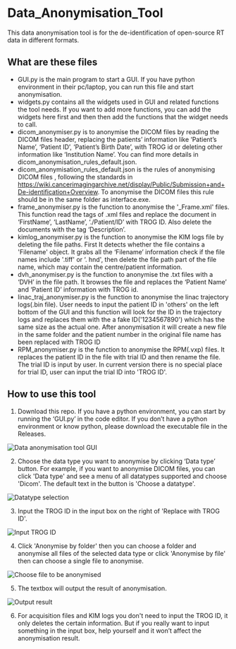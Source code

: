 # Data_Anonymisation_Tool

This data anonymisation tool is for the de-identification of open-source RT data in different formats.


## What are these files

- GUI.py is the main program to start a GUI. If you have python environment in their pc/laptop, you can run this file and start anonymisation.
- widgets.py contains all the widgets used in GUI and related functions the tool needs. If you want to add more functions, you can add the widgets here first and then then add the functions that the widget needs to call.
- dicom_anonymiser.py is to anonymise the DICOM files by reading the DICOM files header, replacing the patients’ information like ‘Patient’s Name’, ‘Patient ID’, ‘Patient’s Birth Date’, with TROG id or deleting other information like ‘Institution Name’. You can find more details in dicom_anonymisation_rules_default.json.
- dicom_anonymisation_rules_default.json is the rules of anonymising DICOM files , following the standards in https://wiki.cancerimagingarchive.net/display/Public/Submission+and+De-identification+Overview. To anonymise the DICOM files this rule should be in the same folder as interface.exe.
- frame_anonymiser.py is the function to anonymise the '_Frame.xml' files. This function read the tags of .xml files and replace the document in ‘FirstName’, ‘LastName’, ‘./Patient/ID’ with TROG ID. Also delete the documents with the tag ‘Description’.
- kimlog_anonymiser.py is the function to anonymise the KIM logs file by deleting the file paths. First It detects whether the file contains a 'Filename' object. It grabs all the ‘Filename’ information check if the file names include '.tiff' or ‘. hnd', then delete the file path part of the file name, which may contain the centre/patient information.
- dvh_anonymiser.py is the function to anonymise the .txt files with a ‘DVH’ in the file path. It browses the file and replaces the ‘Patient Name’ and ‘Patient ID’ information with TROG id.
- linac_traj_anonymiser.py is the function to anonymise the linac trajectory logs(.bin file). User needs to input the patient ID in 'others' on the left bottom of the GUI and this function will look for the ID in the trajectory logs and replaces them with the a fake ID('1234567890') which has the same size as the actual one. After anonymisation it will create a new file in the same folder and the patient number in the original file name has been replaced with TROG ID
- RPM_anonymiser.py is the function to anonymise the RPM(.vxp) files. It replaces the patient ID in the file with trial ID and then rename the file. The trial ID is input by user. In current version there is no special place for trial ID, user can input the trial ID into 'TROG ID'.


## How to use this tool

1. Download this repo. If you have a python environment, you can start by running the ‘GUI.py’ in the code editor. If you don’t have a python environment or know python, please download the executable file in the Releases.

![Data anonymisation tool GUI](docsrc/images/data_anonymisation_tool_GUI.png)

2. Choose the data type you want to anonymise by clicking ‘Data type’ button. For example, if you want to anonymise DICOM files, you can click 'Data type' and see a menu of all datatypes supported and choose 'Dicom'. The default text in the button is 'Choose a datatype'.

![Datatype selection](docsrc/images/data_anonymisation_tool_datatype_selection.png)

3. Input the TROG ID in the input box on the right of 'Replace with TROG ID'.

![Input TROG ID](docsrc/images/data_anonymisation_tool_input_TROGid.png)

4. Click 'Anonymise by folder' then you can choose a folder and anonymise all files of the selected data type or click 'Anonymise by file' then can choose a single file to anonymise.

![Choose file to be anonymised](docsrc/images/data_anonymisation_tool_file_selection.png)

5. The textbox will output the result of anonymisation.

![Output result](docsrc/images/data_anonymisation_tool_result_output.png)

6. For acquisition files and KIM logs you don't need to input the TROG ID, it only deletes the certain information. But if you really want to input something in the input box, help yourself and it won’t affect the anonymisation result.

